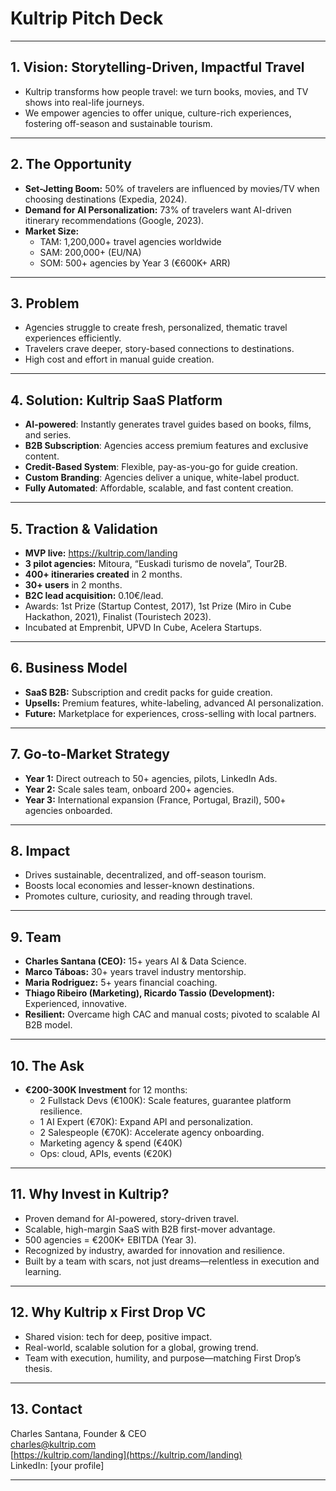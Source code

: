 # Kultrip Pitch Deck

---

## 1. Vision: Storytelling-Driven, Impactful Travel
- Kultrip transforms how people travel: we turn books, movies, and TV shows into real-life journeys.
- We empower agencies to offer unique, culture-rich experiences, fostering off-season and sustainable tourism.

---

## 2. The Opportunity
- **Set-Jetting Boom:** 50% of travelers are influenced by movies/TV when choosing destinations (Expedia, 2024).
- **Demand for AI Personalization:** 73% of travelers want AI-driven itinerary recommendations (Google, 2023).
- **Market Size:**  
  - TAM: 1,200,000+ travel agencies worldwide  
  - SAM: 200,000+ (EU/NA)  
  - SOM: 500+ agencies by Year 3 (€600K+ ARR)

---

## 3. Problem
- Agencies struggle to create fresh, personalized, thematic travel experiences efficiently.
- Travelers crave deeper, story-based connections to destinations.
- High cost and effort in manual guide creation.

---

## 4. Solution: Kultrip SaaS Platform
- **AI-powered**: Instantly generates travel guides based on books, films, and series.
- **B2B Subscription**: Agencies access premium features and exclusive content.
- **Credit-Based System**: Flexible, pay-as-you-go for guide creation.
- **Custom Branding**: Agencies deliver a unique, white-label product.
- **Fully Automated**: Affordable, scalable, and fast content creation.

---

## 5. Traction & Validation
- **MVP live:** https://kultrip.com/landing
- **3 pilot agencies:** Mitoura, “Euskadi turismo de novela”, Tour2B.
- **400+ itineraries created** in 2 months.
- **30+ users** in 2 months.
- **B2C lead acquisition:** 0.10€/lead.
- Awards: 1st Prize (Startup Contest, 2017), 1st Prize (Miro in Cube Hackathon, 2021), Finalist (Touristech 2023).
- Incubated at Emprenbit, UPVD In Cube, Acelera Startups.

---

## 6. Business Model
- **SaaS B2B:** Subscription and credit packs for guide creation.
- **Upsells:** Premium features, white-labeling, advanced AI personalization.
- **Future:** Marketplace for experiences, cross-selling with local partners.

---

## 7. Go-to-Market Strategy
- **Year 1:** Direct outreach to 50+ agencies, pilots, LinkedIn Ads.
- **Year 2:** Scale sales team, onboard 200+ agencies.
- **Year 3:** International expansion (France, Portugal, Brazil), 500+ agencies onboarded.

---

## 8. Impact
- Drives sustainable, decentralized, and off-season tourism.
- Boosts local economies and lesser-known destinations.
- Promotes culture, curiosity, and reading through travel.

---

## 9. Team
- **Charles Santana (CEO):** 15+ years AI & Data Science.
- **Marco Táboas:** 30+ years travel industry mentorship.
- **Maria Rodriguez:** 5+ years financial coaching.
- **Thiago Ribeiro (Marketing), Ricardo Tassio (Development):** Experienced, innovative.
- **Resilient:** Overcame high CAC and manual costs; pivoted to scalable AI B2B model.

---

## 10. The Ask
- **€200-300K Investment** for 12 months:
  - 2 Fullstack Devs (€100K): Scale features, guarantee platform resilience.
  - 1 AI Expert (€70K): Expand API and personalization.
  - 2 Salespeople (€70K): Accelerate agency onboarding.
  - Marketing agency & spend (€40K)
  - Ops: cloud, APIs, events (€20K)

---

## 11. Why Invest in Kultrip?
- Proven demand for AI-powered, story-driven travel.
- Scalable, high-margin SaaS with B2B first-mover advantage.
- 500 agencies = €200K+ EBITDA (Year 3).
- Recognized by industry, awarded for innovation and resilience.
- Built by a team with scars, not just dreams—relentless in execution and learning.

---

## 12. Why Kultrip x First Drop VC
- Shared vision: tech for deep, positive impact.
- Real-world, scalable solution for a global, growing trend.
- Team with execution, humility, and purpose—matching First Drop’s thesis.

---

## 13. Contact
Charles Santana, Founder & CEO  
charles@kultrip.com  
[https://kultrip.com/landing](https://kultrip.com/landing)  
LinkedIn: [your profile]

---

